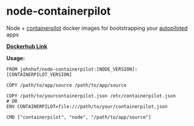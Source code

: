 # node-containerpilot

Node + [containerpilot](https://www.joyent.com/containerpilot) docker images for bootstrapping your [autopiloted](https://www.joyent.com/blog/applications-on-autopilot) apps

[**Dockerhub Link**](https://hub.docker.com/r/johnhof/node-containerpilot/)

**Usage:**
```
FROM johnhof/node-containerpilot:[NODE_VERSION]:[CONTAINERPILOT_VERSION]

COPY /path/to/app/source /path/to/app/source

COPY /path/to/yourcontainerpilot.json /etc/containerpilot.json
# OR
ENV CONTAINERPILOT=file:///path/to/your/containerpilot.json

CMD ["containerpilot", "node", "/path/to/app/source"]
```
